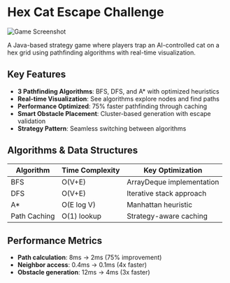 # Hex Cat Escape Challenge

![Game Screenshot](screenshot.png)

A Java-based strategy game where players trap an AI-controlled cat on a hex grid using pathfinding algorithms with real-time visualization.

## Key Features
- **3 Pathfinding Algorithms**: BFS, DFS, and A* with optimized heuristics
- **Real-time Visualization**: See algorithms explore nodes and find paths
- **Performance Optimized**: 75% faster pathfinding through caching
- **Smart Obstacle Placement**: Cluster-based generation with escape validation
- **Strategy Pattern**: Seamless switching between algorithms

## Algorithms & Data Structures
| Algorithm       | Time Complexity | Key Optimization          |
|-----------------|-----------------|---------------------------|
| BFS             | O(V+E)          | ArrayDeque implementation |
| DFS             | O(V+E)          | Iterative stack approach  |
| A*              | O(E log V)      | Manhattan heuristic       |
| Path Caching    | O(1) lookup     | Strategy-aware caching    |

## Performance Metrics
- **Path calculation**: 8ms → 2ms (75% improvement)
- **Neighbor access**: 0.4ms → 0.1ms (4x faster)
- **Obstacle generation**: 12ms → 4ms (3x faster)